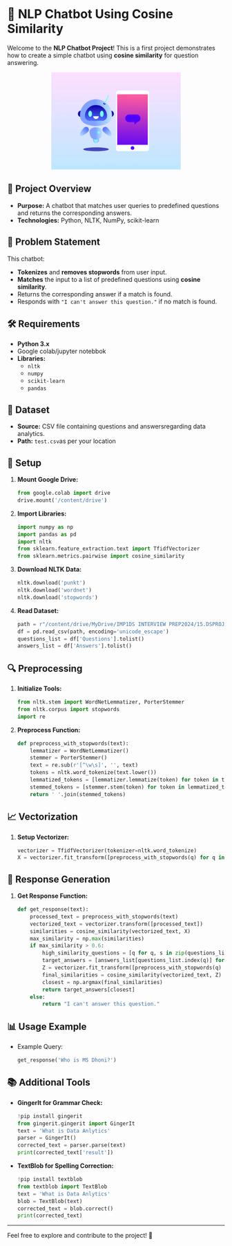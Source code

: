 # 🤖 NLP Chatbot Using Cosine Similarity

Welcome to the **NLP Chatbot Project**! This is a first  project demonstrates how to create a simple chatbot using **cosine similarity** for question answering.
<div style="text-align: center;">
  <img src="https://github.com/ParimalA24-DS/DATA-SCIENCEPROJECT24/blob/main/1.NLPPROJECTS/NLPIMAGES/chatbot2.gif" width="300" alt="Chatbot Image 1">
</div>

## 🚀 Project Overview

- **Purpose:** A chatbot that matches user queries to predefined questions and returns the corresponding answers.
- **Technologies:** Python, NLTK, NumPy, scikit-learn

## 📝 Problem Statement

This chatbot:
- **Tokenizes** and **removes stopwords** from user input.
- **Matches** the input to a list of predefined questions using **cosine similarity**.
- Returns the corresponding answer if a match is found.
- Responds with `"I can't answer this question."` if no match is found.

## 🛠️ Requirements

- **Python 3.x**
- Google colab/jupyter notebbok 
- **Libraries:**
  - `nltk`
  - `numpy`
  - `scikit-learn`
  - `pandas`

## 📂 Dataset

- **Source:** CSV file containing questions and answersregarding data analytics.
- **Path:** `test.csv`as per your location 

## 🔧 Setup

1. **Mount Google Drive:**
    ```python
    from google.colab import drive
    drive.mount('/content/drive')
    ```

2. **Import Libraries:**
    ```python
    import numpy as np
    import pandas as pd
    import nltk
    from sklearn.feature_extraction.text import TfidfVectorizer
    from sklearn.metrics.pairwise import cosine_similarity
    ```

3. **Download NLTK Data:**
    ```python
    nltk.download('punkt')
    nltk.download('wordnet')
    nltk.download('stopwords')
    ```

4. **Read Dataset:**
    ```python
    path = r"/content/drive/MyDrive/IMP1DS INTERVIEW PREP2024/15.DSPROJECT2024/1.NLPPROJECTS2024/test.csv"
    df = pd.read_csv(path, encoding='unicode_escape')
    questions_list = df['Questions'].tolist()
    answers_list = df['Answers'].tolist()
    ```

## 🔍 Preprocessing

1. **Initialize Tools:**
    ```python
    from nltk.stem import WordNetLemmatizer, PorterStemmer
    from nltk.corpus import stopwords
    import re
    ```

2. **Preprocess Function:**
    ```python
    def preprocess_with_stopwords(text):
        lemmatizer = WordNetLemmatizer()
        stemmer = PorterStemmer()
        text = re.sub(r'[^\w\s]', '', text)
        tokens = nltk.word_tokenize(text.lower())
        lemmatized_tokens = [lemmatizer.lemmatize(token) for token in tokens]
        stemmed_tokens = [stemmer.stem(token) for token in lemmatized_tokens]
        return ' '.join(stemmed_tokens)
    ```

## 📈 Vectorization

1. **Setup Vectorizer:**
    ```python
    vectorizer = TfidfVectorizer(tokenizer=nltk.word_tokenize)
    X = vectorizer.fit_transform([preprocess_with_stopwords(q) for q in questions_list])
    ```

## 🤔 Response Generation

1. **Get Response Function:**
    ```python
    def get_response(text):
        processed_text = preprocess_with_stopwords(text)
        vectorized_text = vectorizer.transform([processed_text])
        similarities = cosine_similarity(vectorized_text, X)
        max_similarity = np.max(similarities)
        if max_similarity > 0.6:
            high_similarity_questions = [q for q, s in zip(questions_list, similarities[0]) if s > 0.6]
            target_answers = [answers_list[questions_list.index(q)] for q in high_similarity_questions]
            Z = vectorizer.fit_transform([preprocess_with_stopwords(q) for q in high_similarity_questions])
            final_similarities = cosine_similarity(vectorized_text, Z)
            closest = np.argmax(final_similarities)
            return target_answers[closest]
        else:
            return "I can't answer this question."
    ```

## 📊 Usage Example

- Example Query:
    ```python
    get_response('Who is MS Dhoni?')
    ```

## 📚 Additional Tools

- **GingerIt for Grammar Check:**
    ```python
    !pip install gingerit
    from gingerit.gingerit import GingerIt
    text = 'What is Data Anlytics'
    parser = GingerIt()
    corrected_text = parser.parse(text)
    print(corrected_text['result'])
    ```

- **TextBlob for Spelling Correction:**
    ```python
    !pip install textblob
    from textblob import TextBlob
    text = 'What is Data Anlytics'
    blob = TextBlob(text)
    corrected_text = blob.correct()
    print(corrected_text)
    ```

---

Feel free to explore and contribute to the project! 🚀

